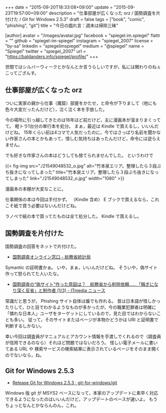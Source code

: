 +++
date = "2015-09-20T18:33:08+09:00"
update = "2015-09-23T19:57:00+09:00"
description = "仕事部屋が広くなった orz / 国勢調査を片付けた / Git for Windows 2.5.3"
draft = false
tags = ["book", "comic", "phishing", "git"]
title = "今日の戯れ言：週末は掃除三昧"

[author]
  avatar = "/images/avatar.jpg"
  facebook = "spiegel.im.spiegel"
  flattr = ""
  github = "spiegel-im-spiegel"
  instagram = "spiegel_2007"
  license = "by-sa"
  linkedin = "spiegelimspiegel"
  medium = "@spiegel"
  name = "Spiegel"
  twitter = "spiegel_2007"
  url = "https://baldanders.info/spiegel/profile/"
+++

世間ではシルバーウィークとかなんとか言うらしいですが，私には関わりのねぇこってござんす。

## 仕事部屋が広くなった orz

ついに実家の親から仕事（魔窟）部屋をかたせ，と命令が下りまして（他にも色々大変だったんだけど），泣く泣く本を手放した。

今の場所に引っ越してきたのは16年ほど前だけど，主に漫画本が溜まりまくってて。
軽トラ1台分の単行本を処分。
まぁ，最近は Kindle で買えるし，いいんだけどね。
15年くらい前は4コマで人気だったのに，今ではさっぱり名前を聞かない作家さんの本とかもあって，惜しむ気持ちはあったんだけど，命令には逆らえません。

でも好きな作家さんの本はどうしても捨てられませんでした。
というわけで

{{< fig-img src="./21549048532_o.jpg" alt="竹本泉エリア。整理したら３段ぶち抜きになってしまった" title="竹本泉エリア。整理したら３段ぶち抜きになってしまった" link="./21549048532_o.jpg" width="1080" >}}

漫画本の本棚が大変なことに。

仕事関係の本は今回は手付かず。
（Kindle 含め） E ブックで買えるなら，これこそ紙で買う必要はないんだけどね。

ラノベで紙の本で買ってたものは全て処分した。
Kindle で買えるし。

## 国勢調査を片付けた

国勢調査の回答をネットで片付けた。

- [国勢調査オンライン窓口 - 総務省統計局](http://www.e-kokusei.go.jp/)

Symantic の証明書かぁ。
いや，まぁ，いいんだけどね。
そういや，偽サイト作って怒られてた人いたな。

- [国勢調査の“偽サイト”作った意図は？　総務省から削除依頼……「騒ぎになり深く反省」と制作者 (1/3) - ITmedia ニュース](http://www.itmedia.co.jp/news/articles/1509/15/news083.html)

常識だと思うが， Phishing サイト自体は誰でも作れる。
昔は日本語が怪しかったりして，ひと目でわかるようなものが多かったが，今の職業犯罪者は明確に「憐れな日本人」ユーザをターゲットにしているので，見た目ではわからないことも多い。
従って，そのサイトまたはページが本物かどうかは URI と証明書で判断するしかない。

幸い今回は調査員がマニュアルとアカウント情報を手渡しでくれるので（調査員が信用できるのなら）それほど問題ではないだろう。
怪しい電子メールに書いてある URL や 検索サービスの検索結果に表示されているページをそのまま開くのでないなら，ね。

## Git for Windows 2.5.3

- [Release Git for Windows 2.5.3 · git-for-windows/git](https://github.com/git-for-windows/git/releases/tag/v2.5.3.windows.1)

Windows 版 git が MSYS2 ベースになって，本家のアップデートに素早く対応できるようになったのはいいんだけど，アップデートのペースが速いよ。
もうちょっとなんとかならんのん，これ。
